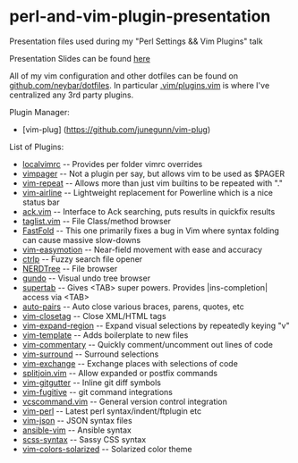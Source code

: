 # perl-and-vim-plugin-presentation
Presentation files used during my "Perl Settings &amp;&amp; Vim Plugins" talk

Presentation Slides can be found [here](https://docs.google.com/presentation/d/1fKc7TaApdE8xlBWjYA1lXm92gj08ojH_uM644VKpkn8/)

All of my vim configuration and other dotfiles can be found on [github.com/neybar/dotfiles](https://github.com/neybar/dotfiles). In particular [.vim/plugins.vim](https://github.com/neybar/dotfiles/blob/master/.vim/plugins.vim) is where I've centralized any 3rd party plugins.

Plugin Manager:

* [vim-plug] (https://github.com/junegunn/vim-plug)

List of Plugins:

* [localvimrc](https://github.com/embear/vim-localvimrc) -- Provides per folder vimrc overrides
* [vimpager](https://github.com/rkitover/vimpager/blob/master/vimpager) -- Not a plugin per say, but allows vim to be used as $PAGER
* [vim-repeat](https://github.com/tpope/vim-repeat) -- Allows more than just vim builtins to be repeated with "."
* [vim-airline](https://github.com/vim-airline/vim-airline) -- Lightweight replacement for Powerline which is a nice status bar
* [ack.vim](https://github.com/mileszs/ack.vim) -- Interface to Ack searching, puts results in quickfix results
* [taglist.vim](https://github.com/vim-scripts/taglist.vim) -- File Class/method browser
* [FastFold](https://github.com/Konfekt/FastFold) -- This one primarily fixes a bug in Vim where syntax folding can cause massive slow-downs
* [vim-easymotion](https://github.com/easymotion/vim-easymotion) -- Near-field movement with ease and accuracy
* [ctrlp](https://github.com/kien/ctrlp.vim) -- Fuzzy search file opener
* [NERDTree](https://github.com/scrooloose/nerdtree) -- File browser
* [gundo](https://github.com/sjl/gundo.vim) -- Visual undo tree browser
* [supertab](https://github.com/ervandew/supertab) -- Gives \<TAB> super powers.  Provides |ins-completion| access via \<TAB>
* [auto-pairs](https://github.com/jiangmiao/auto-pairs) -- Auto close various braces, parens, quotes, etc
* [vim-closetag](https://github.com/alvan/vim-closetag) -- Close XML/HTML tags
* [vim-expand-region](https://github.com/terryma/vim-expand-region) -- Expand visual selections by repeatedly keying "v"
* [vim-template](https://github.com/aperezdc/vim-template) -- Adds boilerplate to new files
* [vim-commentary](https://github.com/tpope/vim-commentary) -- Quickly comment/uncomment out lines of code
* [vim-surround](https://github.com/tpope/vim-surround) -- Surround selections 
* [vim-exchange](https://github.com/tommcdo/vim-exchange) -- Exchange places with selections of code
* [splitjoin.vim](https://github.com/AndrewRadev/splitjoin.vim) -- Allow expanded or postfix commands
* [vim-gitgutter](https://github.com/airblade/vim-gitgutter) -- Inline git diff symbols
* [vim-fugitive](https://github.com/tpope/vim-fugitive) -- git command integrations
* [vcscommand.vim](https://github.com/vim-scripts/vcscommand.vim) -- General version control integration
* [vim-perl](https://github.com/vim-perl/vim-perl) -- Latest perl syntax/indent/ftplugin etc
* [vim-json](https://github.com/elzr/vim-json) -- JSON syntax files
* [ansible-vim](https://github.com/pearofducks/ansible-vim) -- Ansible syntax
* [scss-syntax](https://github.com/cakebaker/scss-syntax.vim) -- Sassy CSS syntax
* [vim-colors-solarized](https://github.com/altercation/vim-colors-solarized) -- Solarized color theme

